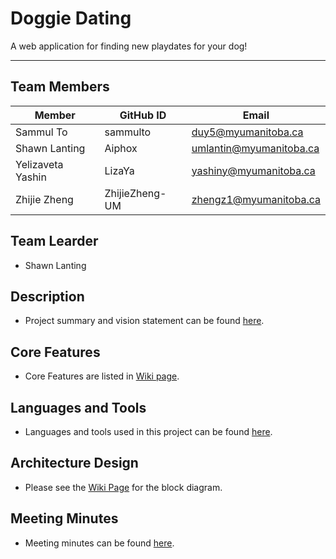 # Doggie Dating
A web application for finding new playdates for your dog!

--------------

## Team Members
| Member            | GitHub ID      | Email                   |
|-------------------|----------------|-------------------------|
| Sammul To         | sammulto       | duy5@myumanitoba.ca     |
| Shawn Lanting     | Aiphox         | umlantin@myumanitoba.ca |
| Yelizaveta Yashin | LizaYa         | yashiny@myumanitoba.ca  |
| Zhijie Zheng      | ZhijieZheng-UM | zhengz1@myumanitoba.ca  |

## Team Learder
* Shawn Lanting

## Description
* Project summary and vision statement can be found [here](https://github.com/Aiphox/DogDates/wiki#project-summary-and-vision).

## Core Features
* Core Features are listed in [Wiki page](https://github.com/Aiphox/DogDates/wiki#core-features).

## Languages and Tools
* Languages and tools used in this project can be found [here](https://github.com/Aiphox/DogDates/wiki#tools-and-technologies).

## Architecture Design
* Please see the [Wiki Page]() for the block diagram.

## Meeting Minutes
* Meeting minutes can be found [here](https://github.com/Aiphox/DogDates/wiki/Meetings-Tracking#meeting-minutes).

